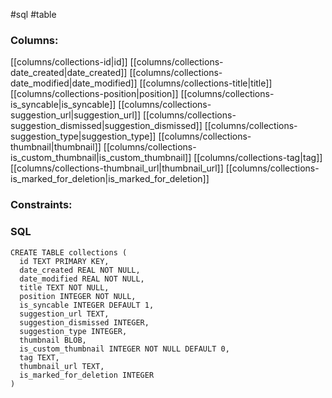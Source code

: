 #sql #table 

### Columns:
[[columns/collections-id|id]]
[[columns/collections-date_created|date_created]]
[[columns/collections-date_modified|date_modified]]
[[columns/collections-title|title]]
[[columns/collections-position|position]]
[[columns/collections-is_syncable|is_syncable]]
[[columns/collections-suggestion_url|suggestion_url]]
[[columns/collections-suggestion_dismissed|suggestion_dismissed]]
[[columns/collections-suggestion_type|suggestion_type]]
[[columns/collections-thumbnail|thumbnail]]
[[columns/collections-is_custom_thumbnail|is_custom_thumbnail]]
[[columns/collections-tag|tag]]
[[columns/collections-thumbnail_url|thumbnail_url]]
[[columns/collections-is_marked_for_deletion|is_marked_for_deletion]]

### Constraints:

### SQL
```sqlite
CREATE TABLE collections (
  id TEXT PRIMARY KEY,
  date_created REAL NOT NULL,
  date_modified REAL NOT NULL,
  title TEXT NOT NULL,
  position INTEGER NOT NULL,
  is_syncable INTEGER DEFAULT 1,
  suggestion_url TEXT,
  suggestion_dismissed INTEGER,
  suggestion_type INTEGER,
  thumbnail BLOB,
  is_custom_thumbnail INTEGER NOT NULL DEFAULT 0,
  tag TEXT,
  thumbnail_url TEXT,
  is_marked_for_deletion INTEGER
)
```